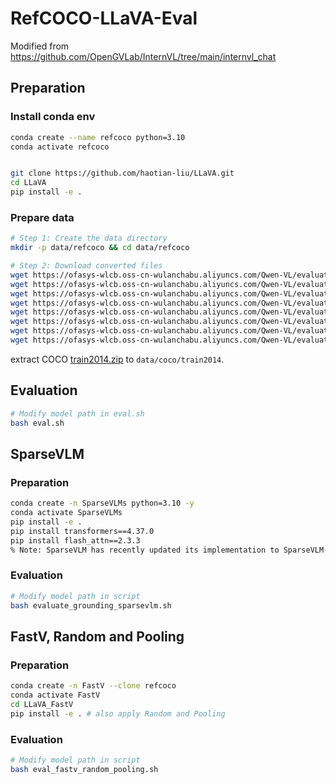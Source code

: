 # RefCOCO-LLaVA-Eval

Modified from https://github.com/OpenGVLab/InternVL/tree/main/internvl_chat

## Preparation

### Install conda env

```bash
conda create --name refcoco python=3.10
conda activate refcoco


git clone https://github.com/haotian-liu/LLaVA.git
cd LLaVA
pip install -e .
```

### Prepare data

```bash
# Step 1: Create the data directory
mkdir -p data/refcoco && cd data/refcoco

# Step 2: Download converted files
wget https://ofasys-wlcb.oss-cn-wulanchabu.aliyuncs.com/Qwen-VL/evaluation/refcoco/refcoco_val.jsonl
wget https://ofasys-wlcb.oss-cn-wulanchabu.aliyuncs.com/Qwen-VL/evaluation/refcoco/refcoco_testA.jsonl
wget https://ofasys-wlcb.oss-cn-wulanchabu.aliyuncs.com/Qwen-VL/evaluation/refcoco/refcoco_testB.jsonl
wget https://ofasys-wlcb.oss-cn-wulanchabu.aliyuncs.com/Qwen-VL/evaluation/refcoco%2B/refcoco%2B_val.jsonl
wget https://ofasys-wlcb.oss-cn-wulanchabu.aliyuncs.com/Qwen-VL/evaluation/refcoco%2B/refcoco%2B_testA.jsonl
wget https://ofasys-wlcb.oss-cn-wulanchabu.aliyuncs.com/Qwen-VL/evaluation/refcoco%2B/refcoco%2B_testB.jsonl
wget https://ofasys-wlcb.oss-cn-wulanchabu.aliyuncs.com/Qwen-VL/evaluation/refcocog/refcocog_val.jsonl
wget https://ofasys-wlcb.oss-cn-wulanchabu.aliyuncs.com/Qwen-VL/evaluation/refcocog/refcocog_test.jsonl
```

extract COCO [train2014.zip](http://images.cocodataset.org/zips/train2014.zip) to `data/coco/train2014`.


## Evaluation

```bash
# Modify model path in eval.sh
bash eval.sh
```

## SparseVLM
### Preparation
```bash
conda create -n SparseVLMs python=3.10 -y
conda activate SparseVLMs
pip install -e .
pip install transformers==4.37.0
pip install flash_attn==2.3.3
% Note: SparseVLM has recently updated its implementation to SparseVLM-1.5.
```
### Evaluation
```bash
# Modify model path in script
bash evaluate_grounding_sparsevlm.sh
```

## FastV, Random and Pooling
### Preparation
```bash
conda create -n FastV --clone refcoco
conda activate FastV 
cd LLaVA_FastV
pip install -e . # also apply Random and Pooling
```

### Evaluation
```bash
# Modify model path in script
bash eval_fastv_random_pooling.sh
```

